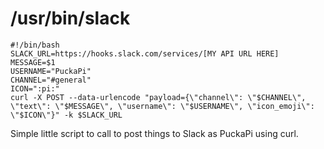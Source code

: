 # /usr/bin/slack #

    #!/bin/bash
    SLACK_URL=https://hooks.slack.com/services/[MY API URL HERE]
    MESSAGE=$1
    USERNAME="PuckaPi"
    CHANNEL="#general"
    ICON=":pi:"
    curl -X POST --data-urlencode "payload={\"channel\": \"$CHANNEL\", \"text\": \"$MESSAGE\", \"username\": \"$USERNAME\", \"icon_emoji\": \"$ICON\"}" -k $SLACK_URL

Simple little script to call to post things to Slack as PuckaPi using curl.

